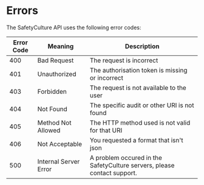 # Errors

The SafetyCulture API uses the following error codes:

Error Code | Meaning               | Description
---------- | -------               | -----------
       400 | Bad Request           | The request is incorrect
       401 | Unauthorized          | The authorisation token is missing or incorrect
       403 | Forbidden             | The request is not available to the user 
       404 | Not Found             | The specific audit or other URI is not found
       405 | Method Not Allowed    | The HTTP method used is not valid for that URI
       406 | Not Acceptable        | You requested a format that isn't json
       500 | Internal Server Error | A problem occured in the SafetyCulture servers, please contact support.
